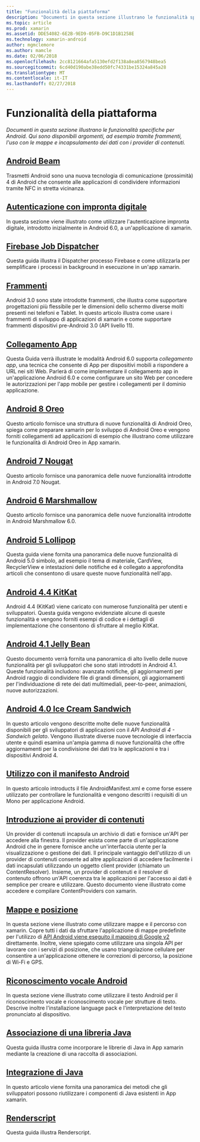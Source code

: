 ```yaml
---
title: "Funzionalità della piattaforma"
description: "Documenti in questa sezione illustrano le funzionalità specifiche per Android. Qui sono disponibili argomenti, ad esempio tramite frammenti, l'uso con le mappe e incapsulamento dei dati con i provider di contenuti."
ms.topic: article
ms.prod: xamarin
ms.assetid: DDE54082-6E2B-9ED9-05FB-D9C1D1B1258E
ms.technology: xamarin-android
author: mgmclemore
ms.author: mamcle
ms.date: 02/06/2018
ms.openlocfilehash: 2cc8121664afa5130efd2f138a8ea8567948bea5
ms.sourcegitcommit: 6cd40d190abe38edd50fc74331be15324a845a28
ms.translationtype: MT
ms.contentlocale: it-IT
ms.lasthandoff: 02/27/2018
---
```

# <a name="platform-features"></a>Funzionalità della piattaforma

_Documenti in questa sezione illustrano le funzionalità specifiche per Android. Qui sono disponibili argomenti, ad esempio tramite frammenti, l'uso con le mappe e incapsulamento dei dati con i provider di contenuti._

## <a name="android-beamandroidplatformandroid-beammd"></a>[Android Beam](~/android/platform/android-beam.md)

Trasmetti Android sono una nuova tecnologia di comunicazione (prossimità) 4 di Android che consente alle applicazioni di condividere informazioni tramite NFC in stretta vicinanza.

## <a name="fingerprint-authenticationandroidplatformfingerprint-authenticationindexmd"></a>[Autenticazione con impronta digitale](~/android/platform/fingerprint-authentication/index.md)

In questa sezione viene illustrato come utilizzare l'autenticazione impronta digitale, introdotto inizialmente in Android 6.0, a un'applicazione di xamarin.


## <a name="firebase-job-dispatcherandroidplatformfirebase-job-dispatchermd"></a>[Firebase Job Dispatcher](~/android/platform/firebase-job-dispatcher.md)

Questa guida illustra il Dispatcher processo Firebase e come utilizzarla per semplificare i processi in background in esecuzione in un'app xamarin.



##  <a name="fragmentsandroidplatformfragmentsindexmd"></a>[Frammenti](~/android/platform/fragments/index.md)

Android 3.0 sono state introdotte frammenti, che illustra come supportare progettazioni più flessibile per le dimensioni dello schermo diverse molti presenti nei telefoni e Tablet. In questo articolo illustra come usare i frammenti di sviluppo di applicazioni di xamarin e come supportare frammenti dispositivi pre-Android 3.0 (API livello 11). 



## <a name="app-linkingandroidplatformapp-linkingmd"></a>[Collegamento App](~/android/platform/app-linking.md)

Questa Guida verrà illustrate le modalità Android 6.0 supporta _collegamento app_, una tecnica che consente di App per dispositivi mobili a rispondere a URL nei siti Web. Parlerà di come implementare il collegamento app in un'applicazione Android 6.0 e come configurare un sito Web per concedere le autorizzazioni per l'app mobile per gestire i collegamenti per il dominio applicazione.



##  <a name="android-8-oreoandroidplatformoreomd"></a>[Android 8 Oreo](~/android/platform/oreo.md)

Questo articolo fornisce una struttura di nuove funzionalità di Android Oreo, spiega come preparare xamarin per lo sviluppo di Android Oreo e vengono forniti collegamenti ad applicazioni di esempio che illustrano come utilizzare le funzionalità di Android Oreo in App xamarin.



##  <a name="android-7-nougatandroidplatformnougatmd"></a>[Android 7 Nougat](~/android/platform/nougat.md)

Questo articolo fornisce una panoramica delle nuove funzionalità introdotte in Android 7.0 Nougat.




##  <a name="android-6-marshmallowandroidplatformmarshmallowmd"></a>[Android 6 Marshmallow](~/android/platform/marshmallow.md)

Questo articolo fornisce una panoramica delle nuove funzionalità introdotte in Android Marshmallow 6.0.




##  <a name="android-5-lollipopandroidplatformlollipopmd"></a>[Android 5 Lollipop](~/android/platform/lollipop.md)

Questa guida viene fornita una panoramica delle nuove funzionalità di Android 5.0 simbolo, ad esempio il tema di materiale, CardView, RecyclerView e intestazioni delle notifiche ed è collegato a approfondita articoli che consentono di usare queste nuove funzionalità nell'app. 



##  <a name="android-44-kitkatandroidplatformkitkatmd"></a>[Android 4.4 KitKat](~/android/platform/kitkat.md)

Android 4.4 (KitKat) viene caricato con numerose funzionalità per utenti e sviluppatori. Questa guida vengono evidenziate alcune di queste funzionalità e vengono forniti esempi di codice e i dettagli di implementazione che consentono di sfruttare al meglio KitKat. 




##  <a name="android-41-jelly-beanandroidplatformjelly-beanmd"></a>[Android 4.1 Jelly Bean](~/android/platform/jelly-bean.md)

Questo documento verrà fornita una panoramica di alto livello delle nuove funzionalità per gli sviluppatori che sono stati introdotti in Android 4.1. Queste funzionalità includono: avanzata notifiche, gli aggiornamenti per Android raggio di condividere file di grandi dimensioni, gli aggiornamenti per l'individuazione di rete dei dati multimediali, peer-to-peer, animazioni, nuove autorizzazioni. 



##  <a name="android-40-ice-cream-sandwichandroidplatformice-cream-sandwichmd"></a>[Android 4.0 Ice Cream Sandwich](~/android/platform/ice-cream-sandwich.md)

In questo articolo vengono descritte molte delle nuove funzionalità disponibili per gli sviluppatori di applicazioni con il *API Android di 4 - Sandwich gelato*. Vengono illustrate diverse nuove tecnologie di interfaccia utente e quindi esamina un'ampia gamma di nuove funzionalità che offre aggiornamenti per la condivisione dei dati tra le applicazioni e tra i dispositivi Android 4. 


##  <a name="working-with-the-android-manifestandroid-manifestmd"></a>[Utilizzo con il manifesto Android](android-manifest.md)

In questo articolo introducts il file AndroidManifest.xml e come forse essere utilizzato per controllare le funzionalità e vengono descritti i requisiti di un Mono per applicazione Android.


##  <a name="introduction-to-content-providersandroidplatformcontent-providersindexmd"></a>[Introduzione ai provider di contenuti](~/android/platform/content-providers/index.md)

Un provider di contenuti incapsula un archivio di dati e fornisce un'API per accedere alla finestra. Il provider esista come parte di un'applicazione Android che in genere fornisce anche un'interfaccia utente per la visualizzazione o gestione dei dati. Il principale vantaggio dell'utilizzo di un provider di contenuti consente ad altre applicazioni di accedere facilmente i dati incapsulati utilizzando un oggetto client provider (chiamato un ContentResolver). Insieme, un provider di contenuti e il resolver di contenuto offrono un'API coerenza tra le applicazioni per l'accesso ai dati è semplice per creare e utilizzare. Questo documento viene illustrato come accedere e compilare ContentProviders con xamarin. 



##  <a name="maps-and-locationandroidplatformmaps-and-locationindexmd"></a>[Mappe e posizione](~/android/platform/maps-and-location/index.md)

In questa sezione viene illustrato come utilizzare mappe e il percorso con xamarin. Copre tutti i dati da sfruttare l'applicazione di mappe predefinite per l'utilizzo di [API Android viene eseguito il mapping di Google v2](https://developers.google.com/maps/documentation/android/) direttamente. Inoltre, viene spiegato come utilizzare una singola API per lavorare con i servizi di posizione, che usano triangolazione cellulare per consentire a un'applicazione ottenere le correzioni di percorso, la posizione di Wi-Fi e GPS. 



## <a name="android-speechandroidplatformspeechmd"></a>[Riconoscimento vocale Android](~/android/platform/speech.md)

In questa sezione viene illustrato come utilizzare il testo Android per il riconoscimento vocale e riconoscimento vocale per strutture di testo. Descrive inoltre l'installazione language pack e l'interpretazione del testo pronunciato al dispositivo. 


##  <a name="binding-a-java-librarybinding-java-libraryindexmd"></a>[Associazione di una libreria Java](binding-java-library/index.md)

Questa guida illustra come incorporare le librerie di Java in App xamarin mediante la creazione di una raccolta di associazioni.

##  <a name="java-integrationjava-integrationindexmd"></a>[Integrazione di Java](java-integration/index.md)

In questo articolo viene fornita una panoramica dei metodi che gli sviluppatori possono riutilizzare i componenti di Java esistenti in App xamarin.

##  <a name="renderscriptrenderscriptmd"></a>[Renderscript](renderscript.md)

Questa guida illustra Renderscript.